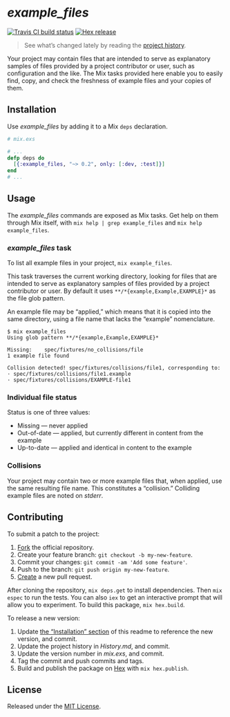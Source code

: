 # _example_files_

[![Travis CI build status]][Travis-CI-build-status]
[![Hex release]           ][Hex-release]

> See what’s changed lately by reading the [project history][project-history].

Your project may contain files that are intended to serve as explanatory samples
of files provided by a project contributor or user, such as configuration and the
like. The Mix tasks provided here enable you to easily find, copy, and check the
freshness of example files and your copies of them.

## Installation

Use _example_files_ by adding it to a Mix `deps` declaration.

```elixir
# mix.exs

# ...
defp deps do
  [{:example_files, "~> 0.2", only: [:dev, :test]}]
end
# ...
```

## Usage

The _example_files_ commands are exposed as Mix tasks. Get help on them through
Mix itself, with `mix help | grep example_files` and `mix help example_files`.

### _example_files_ task

To list all example files in your project, `mix example_files`.

This task traverses the current working directory, looking for files that are
intended to serve as explanatory samples of files provided by a project
contributor or user. By default it uses `**/*{example,Example,EXAMPLE}*` as the
file glob pattern.

An example file may be “applied,” which means that it is copied into the same
directory, using a file name that lacks the “example” nomenclature.

```
$ mix example_files
Using glob pattern **/*{example,Example,EXAMPLE}*

Missing:    spec/fixtures/no_collisions/file
1 example file found

Collision detected! spec/fixtures/collisions/file1, corresponding to:
· spec/fixtures/collisions/file1.example
· spec/fixtures/collisions/EXAMPLE-file1
```

### Individual file status

Status is one of three values:

  * Missing — never applied
  * Out-of-date — applied, but currently different in content from the example
  * Up-to-date — applied and identical in content to the example

### Collisions

Your project may contain two or more example files that, when applied, use the
same resulting file name. This constitutes a “collision.” Colliding example files
are noted on _stderr_.

## Contributing

To submit a patch to the project:

1. [Fork][fork-example_files] the official repository.
2. Create your feature branch: `git checkout -b my-new-feature`.
3. Commit your changes: `git commit -am 'Add some feature'`.
4. Push to the branch: `git push origin my-new-feature`.
5. [Create][compare-example_files-branches] a new pull request.

After cloning the repository, `mix deps.get` to install dependencies. Then
`mix espec` to run the tests. You can also `iex` to get an interactive prompt
that will allow you to experiment. To build this package, `mix hex.build`.

To release a new version:

1. Update [the “Installation” section](#installation) of this readme to reference
   the new version, and commit.
2. Update the project history in _History.md_, and commit.
3. Update the version number in _mix.exs_, and commit.
4. Tag the commit and push commits and tags.
5. Build and publish the package on [Hex](Hex-release) with `mix hex.publish`.

## License

Released under the [MIT License][MIT-License].

[Travis CI build status]: https://secure.travis-ci.org/njonsson/example_files.svg?branch=master
[Hex release]:            https://img.shields.io/hexpm/v/example_files.svg

[Travis-CI-build-status]:         http://travis-ci.org/njonsson/example_files                      "Travis CI build status for ‘example_files’"
[Hex-release]:                    https://hex.pm/packages/example_files                            "Hex release of ‘example_files’"
[project-history]:                https://github.com/njonsson/example_files/blob/master/History.md "‘example_files’ project history"
[fork-example_files]:             https://github.com/njonsson/example_files/fork                   "Fork the official repository of ‘example_files’"
[compare-example_files-branches]: https://github.com/njonsson/example_files/compare                "Compare branches of ‘example_files’ repositories"
[MIT-License]:                    http://github.com/njonsson/example_files/blob/master/License.md  "MIT License claim for ‘example_files’"
